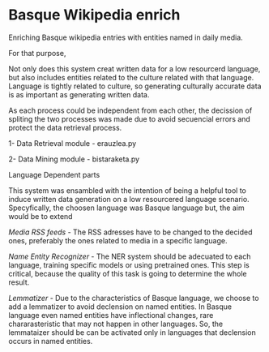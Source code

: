 # Basque Wikipedia enrich
Enriching Basque wikipedia entries with entities named in daily media.

For that purpose, 

Not only does this system creat written data for a low resourcerd language, but also includes entities related to the culture related with that language. Language is tightly related to culture, so generating culturally accurate data is as important as generating written data. 

As each process could be independent from each other, the decission of spliting the two processes was made due to avoid secuencial errors and protect the data retrieval process.

1- Data Retrieval module - erauzlea.py 

2- Data Mining module - bistaraketa.py




Language Dependent parts

This system was ensambled with the intention of being a helpful tool to induce written data generation on a low resourcered language scenario. Specyfically, the choosen language was Basque language but, the aim would be to extend  

*Media RSS feeds* - The RSS adresses have to be changed to the decided ones, preferably the ones related to media in a specific language.

*Name Entity Recognizer* - The NER system should be adecuated to each language, training specific models or using pretrained ones. This step is critical, because the quality of this task is going to determine the whole result.

*Lemmatizer* - Due to the characteristics of Basque language, we choose to add a lemmatizer to avoid declension on named entities. In Basque language even named entities have inflectional changes, rare chararasteristic that may not happen in other languages. So, the lemmataizer should be can be activated only in languages that declension occurs in named entities. 
